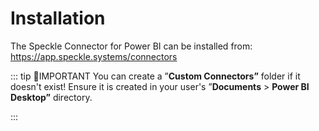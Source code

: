 # Installation

The Speckle Connector for Power BI can be installed from: https://app.speckle.systems/connectors

::: tip 📌IMPORTANT
You can create a ”**Custom Connectors”** folder if it doesn't exist! Ensure it is created in your user's ”**Documents** > **Power BI Desktop”** directory.

:::
